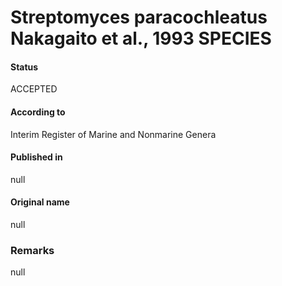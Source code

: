 # Streptomyces paracochleatus Nakagaito et al., 1993 SPECIES

#### Status
ACCEPTED

#### According to
Interim Register of Marine and Nonmarine Genera

#### Published in
null

#### Original name
null

### Remarks
null